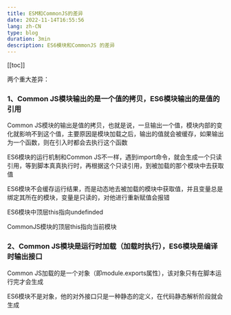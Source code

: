 ```yaml
---
title: ESM和CommonJS的差异
date: 2022-11-14T16:55:56
lang: zh-CN
type: blog
duration: 3min
description: ES6模块和CommonJS 的差异
---
```


[[toc]]

两个重大差异：

### 1、Common JS模块输出的是一个值的拷贝，ES6模块输出的是值的引用

Common JS模块的输出是值的拷贝，也就是说，一旦输出一个值，模块内部的变化就影响不到这个值，主要原因是模块加载之后，输出的值就会被缓存，如果输出为一个函数，则在引入时都会去执行这个函数

ES6模块的运行机制和Common JS不一样，遇到import命令，就会生成一个只读引用，等到脚本真真执行时，再根据这个只读引用，到被加载的那个模块中去获取值

ES6模块不会缓存运行结果，而是动态地去被加载的模块中获取值，并且变量总是绑定其所在的模块，变量是只读的，对他进行重新赋值会报错

ES6模块中顶层this指向undefinded

CommonJS模块的顶层this指向当前模块

### 2、Common JS模块是运行时加载（加载时执行），ES6模块是编译时输出接口

Common JS加载的是一个对象（即module.exports属性），该对象只有在脚本运行完才会生成

ES6模块不是对象，他的对外接口只是一种静态的定义，在代码静态解析阶段就会生成